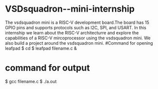 # VSDsquadron--mini-internship
The vsdsquadron mini is a RISC-V development board.The board has 15 GPIO pins and supports protocols such as I2C, SPI, and USART. In this internship we learn about the RISC-V architecturre and explore the capabilities of a RISC-V mircoprocessor using the vsdsquadron mini. We also build a project around the vsdsquadron mini.
#Command for opening leafpad 
$ cd
$ leafpad filename.c &

# command for output
$ gcc filename.c
$ ./a.out
